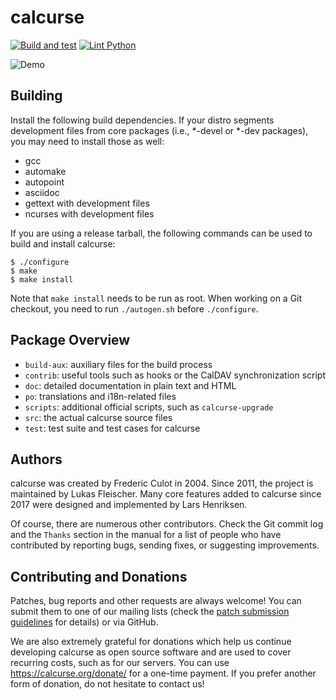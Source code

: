 calcurse
========

[![Build and test](https://github.com/lfos/calcurse/actions/workflows/make.yml/badge.svg)](https://github.com/lfos/calcurse/actions/workflows/make.yml)
[![Lint Python](https://github.com/lfos/calcurse/actions/workflows/lint_python.yml/badge.svg)](https://github.com/lfos/calcurse/actions/workflows/lint_python.yml)

![Demo](https://calcurse.org/images/demo.gif)

Building
--------

Install the following build dependencies. If your distro segments development
files from core packages (i.e., \*-devel or \*-dev packages), you may need to
install those as well:

* gcc
* automake
* autopoint
* asciidoc
* gettext with development files
* ncurses with development files

If you are using a release tarball, the following commands can be used to build
and install calcurse:

    $ ./configure
    $ make
    $ make install

Note that `make install` needs to be run as root. When working on a Git
checkout, you need to run `./autogen.sh` before `./configure`.

Package Overview
----------------

* `build-aux`: auxiliary files for the build process
* `contrib`: useful tools such as hooks or the CalDAV synchronization script
* `doc`: detailed documentation in plain text and HTML
* `po`: translations and i18n-related files
* `scripts`: additional official scripts, such as `calcurse-upgrade`
* `src`: the actual calcurse source files
* `test`: test suite and test cases for calcurse

Authors
-------

calcurse was created by Frederic Culot in 2004. Since 2011, the project is
maintained by Lukas Fleischer. Many core features added to calcurse since 2017
were designed and implemented by Lars Henriksen.

Of course, there are numerous other contributors. Check the Git commit log and
the `Thanks` section in the manual for a list of people who have contributed by
reporting bugs, sending fixes, or suggesting improvements.

Contributing and Donations
--------------------------

Patches, bug reports and other requests are always welcome! You can submit them
to one of our mailing lists (check the [patch submission
guidelines](doc/submitting-patches.txt) for details) or via GitHub.

We are also extremely grateful for donations which help us continue developing
calcurse as open source software and are used to cover recurring costs, such as
for our servers. You can use https://calcurse.org/donate/ for a one-time
payment. If you prefer another form of donation, do not hesitate to contact us!
